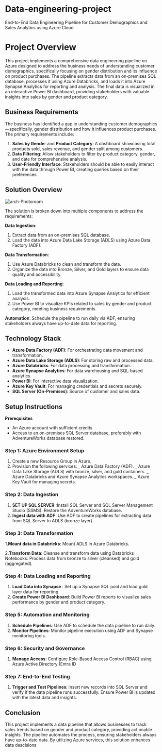 # Data-engineering-project
End-to-End Data Engineering Pipeline for Customer Demographics and Sales Analytics using Azure Cloud
# Project Overview
This project implements a comprehensive data engineering pipeline on Azure designed to address the business needs of understanding customer demographics, specifically focusing on gender distribution and its influence on product purchases. The pipeline extracts data from an on-premises SQL database, processes it using Azure Databricks, and loads it into Azure Synapse Analytics for reporting and analysis. The final data is visualized in an interactive Power BI dashboard, providing stakeholders with valuable insights into sales by gender and product category.
## Business Requirements
The business has identified a gap in understanding customer demographics—specifically, gender distribution and how it influences product purchases. The primary requirements include:

1. **Sales by Gende**r and **Product Category**: A dashboard showcasing total products sold, sales revenue, and gender split among customers.
2. **Data Filtering**: Allow stakeholders to filter by product category, gender, and date for comprehensive analysis.
3. **User-Friendly Interface**: Stakeholders should be able to easily interact with the data through Power BI, creating queries based on their preferences.
## Solution Overview
![arch-Photoroom](https://github.com/user-attachments/assets/07c87862-8d95-44fd-b0c6-e60d6e8aa4d3)

The solution is broken down into multiple components to address the requirements:

**Data Ingestion**: 
1. Extract data from an on-premises SQL database. 
2. Load the data into Azure Data Lake Storage (ADLS) using Azure Data Factory (ADF).

**Data Transformation**:
1. Use Azure Databricks to clean and transform the data.
2. Organize the data into Bronze, Silver, and Gold layers to ensure data quality and accessibility.

**Data Loading and Reporting**:
1. Load the transformed data into Azure Synapse Analytics for efficient analysis.
2. Use Power BI to visualize KPIs related to sales by gender and product category, meeting business requirements.

**Automation**: Schedule the pipeline to run daily via ADF, ensuring stakeholders always have up-to-date data for reporting.

## Technology Stack

+ **Azure Data Factory (ADF)**: For orchestrating data movement and transformation.
+ **Azure Data Lake Storage (ADLS)**: For storing raw and processed data.
+ **Azure Databricks**: For data processing and transformation.
+ **Azure Synapse Analytics**: For data warehousing and SQL-based analytics.
+ **Power BI**: For interactive data visualization.
+ **Azure Key Vault**: For managing credentials and secrets securely.
+ **SQL Server (On-Premises)**: Source of customer and sales data.
  
## Setup Instructions
**Prerequisites**
+ An Azure account with sufficient credits.
+ Access to an on-premises SQL Server database, preferably with AdventureWorks database restored.
### Step 1: Azure Environment Setup
1. Create a new Resource Group in Azure.
2. Provision the following services:
   _ Azure Data Factory (ADF).
   _ Azure Data Lake Storage (ADLS) with bronze, silver, and gold containers.
   _ Azure Databricks and Azure Synapse Analytics workspaces.
   _ Azure Key Vault for managing secrets.

### Step 2: Data Ingestion

1. **SET UP SQL SERVER** :Install SQL Server and SQL Server Management Studio (SSMS). Restore the AdventureWorks database.
2. **Ingest data with ADF** :Use ADF to create pipelines for extracting data from SQL Server to ADLS (bronze layer).

### Step 3: Data Transformation

1.**Mount data in Databricks**: Mount ADLS in Azure Databricks.

2.**Transform Data**: Cleanse and transform data using Databricks Notebooks:
Process data from bronze to silver (cleansed) and gold (aggregated).

### Step 4: Data Loading and Reporting

1. **Load Data into Synapse** : Set up a Synapse SQL pool and load gold layer data for reporting.
2. **Create Power BI Dashboard**: Build Power BI reports to visualize sales performance by gender and product category.

### Step 5: Automation and Monitoring

1. **Schedule Pipelines**: Use ADF to schedule the data pipeline to run daily.
2. **Monitor Pipelines**: Monitor pipeline execution using ADF and Synapse monitoring tools.
   
### Step 6: Security and Governance

1. **Manage Access**: Configure Role-Based Access Control (RBAC) using Azure Active Directory (Entra ID

### Step 7: End-to-End Testing

1. **Trigger and Test Pipelines**: Insert new records into SQL Server and verify if the data pipeline runs successfully.
Ensure Power BI is updated with the latest data and insights.

## Conclusion

This project implements a data pipeline that allows businesses to track sales trends based on gender and product category, providing actionable insights. The pipeline automates the process, ensuring stakeholders always have up-to-date data. By utilizing Azure services, this solution enhances data descisions
